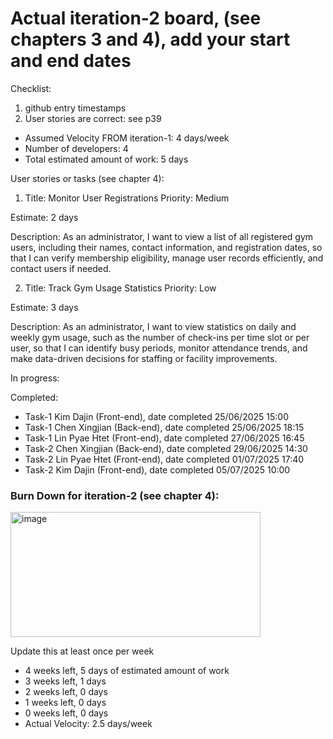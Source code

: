 # Actual iteration-2 board, (see chapters 3 and 4), add your start and end dates 

Checklist: 
1. github entry timestamps
2. User stories are correct: see p39

* Assumed Velocity FROM iteration-1: 4 days/week
* Number of developers: 4
* Total estimated amount of work: 5 days

User stories or tasks (see chapter 4):
1. Title: Monitor User Registrations
Priority: Medium

Estimate: 2 days

Description: As an administrator, I want to view a list of all registered gym users, including their names, contact information, and registration dates, so that I can verify membership eligibility, manage user records efficiently, and contact users if needed.

2. Title: Track Gym Usage Statistics
Priority: Low

Estimate: 3 days

Description: As an administrator, I want to view statistics on daily and weekly gym usage, such as the number of check-ins per time slot or per user, so that I can identify busy periods, monitor attendance trends, and make data-driven decisions for staffing or facility improvements.



In progress:

Completed:
* Task-1 Kim Dajin (Front-end), date completed 25/06/2025 15:00
* Task-1 Chen Xingjian (Back-end), date completed 25/06/2025 18:15
* Task-1 Lin Pyae Htet (Front-end), date completed 27/06/2025 16:45
* Task-2 Chen Xingjian (Back-end), date completed 29/06/2025 14:30
* Task-2 Lin Pyae Htet (Front-end), date completed 01/07/2025 17:40
* Task-2 Kim Dajin (Front-end), date completed 05/07/2025 10:00

### Burn Down for iteration-2 (see chapter 4):
<img width="400" height="200" alt="image" src="https://github.com/user-attachments/assets/22995b1a-4498-4fb3-97f7-77bb2db38d04" />


Update this at least once per week
* 4 weeks left, 5 days of estimated amount of work
* 3 weeks left, 1 days
* 2 weeks left, 0 days
* 1 weeks left, 0 days
* 0 weeks left, 0 days
* Actual Velocity: 2.5 days/week
